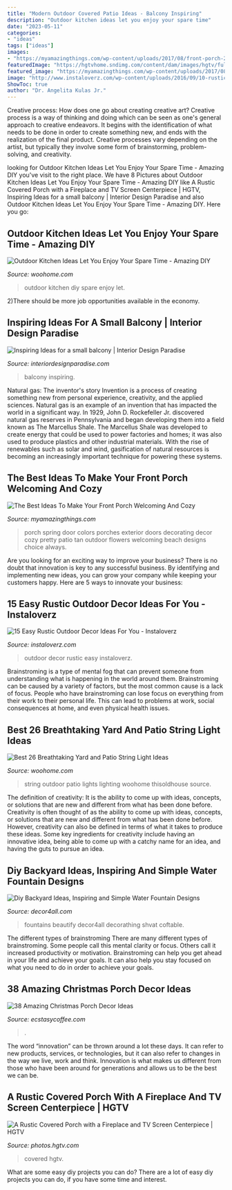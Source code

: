 ```yaml
---
title: "Modern Outdoor Covered Patio Ideas - Balcony Inspiring"
description: "Outdoor kitchen ideas let you enjoy your spare time"
date: "2023-05-11"
categories:
- "ideas"
tags: ["ideas"]
images:
- "https://myamazingthings.com/wp-content/uploads/2017/08/front-porch-2.jpg"
featuredImage: "https://hgtvhome.sndimg.com/content/dam/images/hgtv/fullset/2015/12/22/CI_StylishBuild-Ins_Decks_Porches_porch3.jpg.rend.hgtvcom.616.462.suffix/1450804731508.jpeg"
featured_image: "https://myamazingthings.com/wp-content/uploads/2017/08/front-porch-2.jpg"
image: "http://www.instaloverz.com/wp-content/uploads/2016/09/10-rustic-outdoor-decor.jpg"
ShowToc: true
author: "Dr. Angelita Kulas Jr."
---
```



Creative process: How does one go about creating creative art?
Creative process is a way of thinking and doing which can be seen as one's general approach to creative endeavors. It begins with the identification of what needs to be done in order to create something new, and ends with the realization of the final product. Creative processes vary depending on the artist, but typically they involve some form of brainstorming, problem-solving, and creativity.

	

		
looking for Outdoor Kitchen Ideas Let You Enjoy Your Spare Time - Amazing DIY you've visit to the right place. We have 8 Pictures about Outdoor Kitchen Ideas Let You Enjoy Your Spare Time - Amazing DIY like A Rustic Covered Porch with a Fireplace and TV Screen Centerpiece | HGTV, Inspiring Ideas for a small balcony | Interior Design Paradise and also Outdoor Kitchen Ideas Let You Enjoy Your Spare Time - Amazing DIY. Here you go:
		
    
## Outdoor Kitchen Ideas Let You Enjoy Your Spare Time - Amazing DIY

<img loading=lazy src="http://www.woohome.com/wp-content/uploads/2014/02/outdoor-kitchen-9.jpg" onerror="this.onerror=null;this.src='https://tse1.mm.bing.net/th?id=OIP.tFdWilu2fD_osa0H4TcVvQHaHa&amp;pid=15.1';" alt="Outdoor Kitchen Ideas Let You Enjoy Your Spare Time - Amazing DIY">

_Source: woohome.com_

>outdoor kitchen diy spare enjoy let. 

	

2)There should be more job opportunities available in the economy. 

    
## Inspiring Ideas For A Small Balcony | Interior Design Paradise

<img loading=lazy src="https://interiordesignparadise.com/wp-content/uploads/2016/09/hanging-balcony-garden-ideas-mixed-with-unfinished-wall-and-wooden-floor-also-soft-bean-chairs-and-cute-yellow-wooden-table-805x1084-1-760x1024.jpg" onerror="this.onerror=null;this.src='https://tse2.mm.bing.net/th?id=OIP.AWLbmetU2VKuWzPMz5Cz8gHaJ-&amp;pid=15.1';" alt="Inspiring Ideas for a small balcony | Interior Design Paradise">

_Source: interiordesignparadise.com_

>balcony inspiring. 

	

Natural gas: The inventor's story
Invention is a process of creating something new from personal experience, creativity, and the applied sciences. Natural gas is an example of an invention that has impacted the world in a significant way. In 1929, John D. Rockefeller Jr. discovered natural gas reserves in Pennsylvania and began developing them into a field known as The Marcellus Shale. The Marcellus Shale was developed to create energy that could be used to power factories and homes; it was also used to produce plastics and other industrial materials. With the rise of renewables such as solar and wind, gasification of natural resources is becoming an increasingly important technique for powering these systems.

    
## The Best Ideas To Make Your Front Porch Welcoming And Cozy

<img loading=lazy src="https://myamazingthings.com/wp-content/uploads/2017/08/front-porch-2.jpg" onerror="this.onerror=null;this.src='https://tse3.mm.bing.net/th?id=OIP.0SVqtPEAqf-ZevgB8qk_jgHaKg&amp;pid=15.1';" alt="The Best Ideas To Make Your Front Porch Welcoming And Cozy">

_Source: myamazingthings.com_

>porch spring door colors porches exterior doors decorating decor cozy pretty patio tan outdoor flowers welcoming beach designs choice always. 

	

Are you looking for an exciting way to improve your business? There is no doubt that innovation is key to any successful business. By identifying and implementing new ideas, you can grow your company while keeping your customers happy. Here are 5 ways to innovate your business: 

    
## 15 Easy Rustic Outdoor Decor Ideas For You - Instaloverz

<img loading=lazy src="http://www.instaloverz.com/wp-content/uploads/2016/09/10-rustic-outdoor-decor.jpg" onerror="this.onerror=null;this.src='https://tse1.mm.bing.net/th?id=OIP.4y2Md7U5wv_8khS1_RFuCQHaH1&amp;pid=15.1';" alt="15 Easy Rustic Outdoor Decor Ideas For You - Instaloverz">

_Source: instaloverz.com_

>outdoor decor rustic easy instaloverz. 

	

Brainstroming is a type of mental fog that can prevent someone from understanding what is happening in the world around them. Brainstroming can be caused by a variety of factors, but the most common cause is a lack of focus. People who have brainstroming can lose focus on everything from their work to their personal life. This can lead to problems at work, social consequences at home, and even physical health issues.

    
## Best 26 Breathtaking Yard And Patio String Light Ideas

<img loading=lazy src="https://www.woohome.com/wp-content/uploads/2015/01/patio-outdoor-string-lights-woohome-26.jpg" onerror="this.onerror=null;this.src='https://tse3.mm.bing.net/th?id=OIP.YIVpFQDw9oYBz58afC9NBAHaLH&amp;pid=15.1';" alt="Best 26 Breathtaking Yard and Patio String Light Ideas">

_Source: woohome.com_

>string outdoor patio lights lighting woohome thisoldhouse source. 

	

The definition of creativity: It is the ability to come up with ideas, concepts, or solutions that are new and different from what has been done before.
Creativity is often thought of as the ability to come up with ideas, concepts, or solutions that are new and different from what has been done before. However, creativity can also be defined in terms of what it takes to produce these ideas. Some key ingredients for creativity include having an innovative idea, being able to come up with a catchy name for an idea, and having the guts to pursue an idea.

    
## Diy Backyard Ideas, Inspiring And Simple Water Fountain Designs

<img loading=lazy src="https://decor4all.com/wp-content/uploads/2011/09/bucket-water-fountain-creative-backyard-ideas.jpg" onerror="this.onerror=null;this.src='https://tse3.mm.bing.net/th?id=OIP.okBdlcvzYlDQAqapzYMWrgAAAA&amp;pid=15.1';" alt="Diy Backyard Ideas, Inspiring and Simple Water Fountain Designs">

_Source: decor4all.com_

>fountains beautify decor4all decorathing shvat coftable. 

	

The different types of brainstroming
There are many different types of brainstroming. Some people call this mental clarity or focus. Others call it increased productivity or motivation. Brainstroming can help you get ahead in your life and achieve your goals. It can also help you stay focused on what you need to do in order to achieve your goals.

    
## 38 Amazing Christmas Porch Decor Ideas

<img loading=lazy src="https://i0.wp.com/www.ecstasycoffee.com/wp-content/uploads/2016/10/Christmas-Porch-Décor-Ideas-37.jpg?resize=701%2C989" onerror="this.onerror=null;this.src='https://tse1.mm.bing.net/th?id=OIP.ozw2f3dYLMGCKrq4jmSJkwHaKc&amp;pid=15.1';" alt="38 Amazing Christmas Porch Decor Ideas">

_Source: ecstasycoffee.com_

>. 

	

The word “innovation” can be thrown around a lot these days. It can refer to new products, services, or technologies, but it can also refer to changes in the way we live, work and think. Innovation is what makes us different from those who have been around for generations and allows us to be the best we can be.

    
## A Rustic Covered Porch With A Fireplace And TV Screen Centerpiece | HGTV

<img loading=lazy src="https://hgtvhome.sndimg.com/content/dam/images/hgtv/fullset/2015/12/22/CI_StylishBuild-Ins_Decks_Porches_porch3.jpg.rend.hgtvcom.616.462.suffix/1450804731508.jpeg" onerror="this.onerror=null;this.src='https://tse2.mm.bing.net/th?id=OIP.71wroXzLLbS5hSZ2JTsT9gHaFj&amp;pid=15.1';" alt="A Rustic Covered Porch with a Fireplace and TV Screen Centerpiece | HGTV">

_Source: photos.hgtv.com_

>covered hgtv. 

	

What are some easy diy projects you can do?
There are a lot of easy diy projects you can do, if you have some time and interest.

